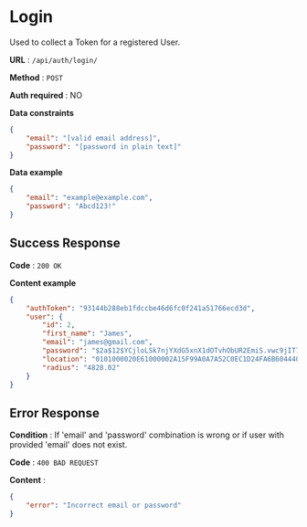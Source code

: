 # Login

Used to collect a Token for a registered User.

**URL** : `/api/auth/login/`

**Method** : `POST`

**Auth required** : NO

**Data constraints**

```json
{
    "email": "[valid email address]",
    "password": "[password in plain text]"
}
```

**Data example**

```json
{
    "email": "example@example.com",
    "password": "Abcd123!"
}
```

## Success Response

**Code** : `200 OK`

**Content example**

```json
{
    "authToken": "93144b288eb1fdccbe46d6fc0f241a51766ecd3d",
    "user": {
        "id": 2,
        "first_name": "James",
        "email": "james@gmail.com",
        "password": "$2a$12$YCjloLSk7njYXdG5xnX1dOTvhObUR2EmiS.vwc9jIT7Hv0zGzHSTy",
        "location": "0101000020E61000002A15F99A0A7A52C0EC1D24FA6B604440",
        "radius": "4828.02"
    }
}
```

## Error Response

**Condition** : If 'email' and 'password' combination is wrong or if user with provided 'email' does not exist.

**Code** : `400 BAD REQUEST`

**Content** :

```json
{
    "error": "Incorrect email or password"
}
```

